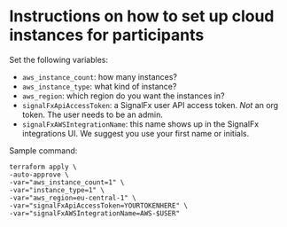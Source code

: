 # Instructions on how to set up cloud instances for participants

Set the following variables:

- `aws_instance_count`: how many instances?
- `aws_instance_type`: what kind of instance?
- `aws_region`: which region do you want the instances in?
- `signalFxApiAccessToken`: a SignalFx user API access token. *Not* an org token. The user needs to be an admin.
- `signalFxAWSIntegrationName`: this name shows up in the SignalFx integrations UI. We suggest you use your first name or initials.

Sample command:

```
terraform apply \
-auto-approve \
-var="aws_instance_count=1" \
-var="instance_type=1" \
-var="aws_region=eu-central-1" \
-var="signalFxApiAccessToken=YOURTOKENHERE" \
-var="signalFxAWSIntegrationName=AWS-$USER"
```
